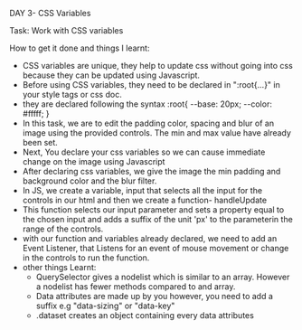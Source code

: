 DAY 3-  CSS Variables

Task: Work with CSS variables

How to get it done and things I learnt:

- CSS variables are unique, they help to update css without going into css because they can be updated using Javascript.
- Before using CSS variables, they need to be declared in ":root{...}"  in your style tags or css doc.
- they are declared following the syntax  :root{  --base: 20px; --color: #fffff; }
- In this task, we are to edit the padding color, spacing and blur of an image using the provided controls. The min and max value have already been set.
- Next, You declare your css variables so we can cause immediate change on the image using Javascript
-  After declaring css variables, we give the image the min padding and background color and the blur filter.
- In JS, we create a variable, input that selects all the input for the controls in our html and then we create a function- handleUpdate
- This function selects our input parameter and sets a property equal to the chosen input and adds a suffix of the unit 'px' to the parameterin the range of the controls.
- with our function and variables already declared, we need to add an Event Listener, that Listens for an event of mouse movement or change in the controls to run the function.
- other things Learnt:
    - QuerySelector gives a nodelist which is similar to an array. However a  nodelist has fewer methods compared to and array.
    - Data attributes are made up by you however, you need to add a suffix e.g "data-sizing" or "data-key"
    - .dataset creates an object containing every data attributes
